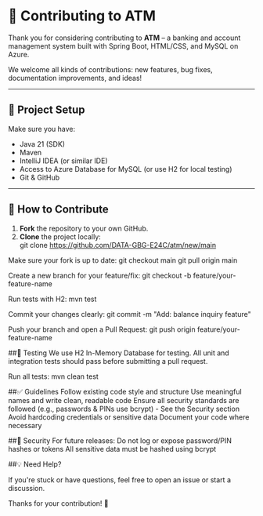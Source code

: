 # 🤝 Contributing to ATM  

Thank you for considering contributing to **ATM** – a banking and account management system built with Spring Boot, HTML/CSS, and MySQL on Azure.  

We welcome all kinds of contributions: new features, bug fixes, documentation improvements, and ideas!  

---

## 🧰 Project Setup  

Make sure you have:  

- Java 21 (SDK)  
- Maven  
- IntelliJ IDEA (or similar IDE)  
- Access to Azure Database for MySQL (or use H2 for local testing)  
- Git & GitHub  

---

## 🚧 How to Contribute  

1. **Fork** the repository to your own GitHub.  
2. **Clone** the project locally:  
git clone https://github.com/DATA-GBG-E24C/atm/new/main

Make sure your fork is up to date:
git checkout main
git pull origin main


Create a new branch for your feature/fix:
git checkout -b feature/your-feature-name


Run tests with H2:
mvn test


Commit your changes clearly:
git commit -m "Add: balance inquiry feature"

Push your branch and open a Pull Request:
git push origin feature/your-feature-name

##🧪 Testing
We use H2 In-Memory Database for testing. All unit and integration tests should pass before submitting a pull request.

Run all tests:
mvn clean test


##✅ Guidelines
Follow existing code style and structure
Use meaningful names and write clean, readable code
Ensure all security standards are followed (e.g., passwords & PINs use bcrypt) - See the Security section
Avoid hardcoding credentials or sensitive data
Document your code where necessary


##🔐 Security
For future releases:
Do not log or expose password/PIN hashes or tokens
All sensitive data must be hashed using bcrypt


##💡 Need Help?

If you're stuck or have questions, feel free to open an issue or start a discussion.

Thanks for your contribution! 🙌

